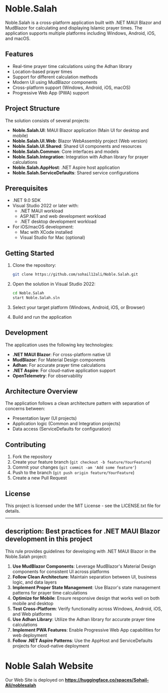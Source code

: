 # Noble.Salah

Noble.Salah is a cross-platform application built with .NET MAUI Blazor and MudBlazor for calculating and displaying Islamic prayer times. The application supports multiple platforms including Windows, Android, iOS, and macOS.

## Features

- Real-time prayer time calculations using the Adhan library
- Location-based prayer times
- Support for different calculation methods
- Modern UI using MudBlazor components
- Cross-platform support (Windows, Android, iOS, macOS)
- Progressive Web App (PWA) support

## Project Structure

The solution consists of several projects:

- **Noble.Salah.UI**: MAUI Blazor application (Main UI for desktop and mobile)
- **Noble.Salah.UI.Web**: Blazor WebAssembly project (Web version)
- **Noble.Salah.UI.Shared**: Shared UI components and resources
- **Noble.Salah.Common**: Core interfaces and models
- **Noble.Salah.Integration**: Integration with Adhan library for prayer calculations
- **Noble.Salah.AppHost**: .NET Aspire host application
- **Noble.Salah.ServiceDefaults**: Shared service configurations

## Prerequisites

- .NET 9.0 SDK
- Visual Studio 2022 or later with:
  - .NET MAUI workload
  - ASP.NET and web development workload
  - .NET desktop development workload
- For iOS/macOS development:
  - Mac with XCode installed
  - Visual Studio for Mac (optional)

## Getting Started

1. Clone the repository:
   ```bash
   git clone https://github.com/sohail12ali/Noble.Salah.git
   ```

2. Open the solution in Visual Studio 2022:
   ```bash
   cd Noble.Salah
   start Noble.Salah.sln
   ```

3. Select your target platform (Windows, Android, iOS, or Browser)

4. Build and run the application

## Development

The application uses the following key technologies:

- **.NET MAUI Blazor**: For cross-platform native UI
- **MudBlazor**: For Material Design components
- **Adhan**: For accurate prayer time calculations
- **.NET Aspire**: For cloud-native application support
- **OpenTelemetry**: For observability

## Architecture Overview

The application follows a clean architecture pattern with separation of concerns between:
- Presentation layer (UI projects)
- Application logic (Common and Integration projects)
- Data access (ServiceDefaults for configuration)

## Contributing

1. Fork the repository
2. Create your feature branch (`git checkout -b feature/YourFeature`)
3. Commit your changes (`git commit -am 'Add some feature'`)
4. Push to the branch (`git push origin feature/YourFeature`)
5. Create a new Pull Request

## License

This project is licensed under the MIT License - see the LICENSE.txt file for details.

---
description: Best practices for .NET MAUI Blazor development in this project
---

This rule provides guidelines for developing with .NET MAUI Blazor in the Noble.Salah project:

1. **Use MudBlazor Components**: Leverage MudBlazor's Material Design components for consistent UI across platforms
2. **Follow Clean Architecture**: Maintain separation between UI, business logic, and data layers
3. **Implement Proper State Management**: Use Blazor's state management patterns for prayer time calculations
4. **Optimize for Mobile**: Ensure responsive design that works well on both mobile and desktop
5. **Test Cross-Platform**: Verify functionality across Windows, Android, iOS, and Web platforms
6. **Use Adhan Library**: Utilize the Adhan library for accurate prayer time calculations
7. **Implement PWA Features**: Enable Progressive Web App capabilities for web deployment
8. **Follow .NET Aspire Patterns**: Use the AppHost and ServiceDefaults projects for cloud-native deployment

# Noble Salah Website
Our Web Site is deployed on **https://huggingface.co/spaces/Sohail-Ali/noblesalah**